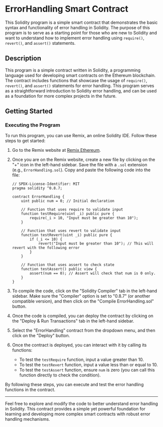 # ErrorHandling Smart Contract

This Solidity program is a simple smart contract that demonstrates the basic syntax and functionality of error handling in Solidity. The purpose of this program is to serve as a starting point for those who are new to Solidity and want to understand how to implement error handling using `require()`, `revert()`, and `assert()` statements.

## Description

This program is a simple contract written in Solidity, a programming language used for developing smart contracts on the Ethereum blockchain. The contract includes functions that showcase the usage of `require()`, `revert()`, and `assert()` statements for error handling. This program serves as a straightforward introduction to Solidity error handling, and can be used as a foundation for more complex projects in the future.

## Getting Started

### Executing the Program

To run this program, you can use Remix, an online Solidity IDE. Follow these steps to get started:

1. Go to the Remix website at [Remix Ethereum](https://remix.ethereum.org/).

2. Once you are on the Remix website, create a new file by clicking on the "+" icon in the left-hand sidebar. Save the file with a `.sol` extension (e.g., `ErrorHandling.sol`). Copy and paste the following code into the file:

    ```solidity
    // SPDX-License-Identifier: MIT
    pragma solidity ^0.8.7;

    contract ErrorHandling {
        uint public num = 0; // Initial declaration

        // Function that uses require to validate input
        function testRequire(uint _i) public pure {
            require(_i > 10, "Input must be greater than 10");
        }

        // Function that uses revert to validate input
        function testRevert(uint _i) public pure {
            if (_i <= 10) {
                revert("Input must be greater than 10"); // This will revert with the following error
            }
        }

        // Function that uses assert to check state
        function testAssert() public view {
            assert(num == 0); // Assert will check that num is 0 only.
        }
    }
    ```

3. To compile the code, click on the "Solidity Compiler" tab in the left-hand sidebar. Make sure the "Compiler" option is set to "0.8.7" (or another compatible version), and then click on the "Compile ErrorHandling.sol" button.

4. Once the code is compiled, you can deploy the contract by clicking on the "Deploy & Run Transactions" tab in the left-hand sidebar.

5. Select the "ErrorHandling" contract from the dropdown menu, and then click on the "Deploy" button.

6. Once the contract is deployed, you can interact with it by calling its functions:
   - To test the `testRequire` function, input a value greater than 10.
   - To test the `testRevert` function, input a value less than or equal to 10.
   - To test the `testAssert` function, ensure `num` is zero (you can call this function directly to check the condition).

By following these steps, you can execute and test the error handling functions in the contract.

---

Feel free to explore and modify the code to better understand error handling in Solidity. This contract provides a simple yet powerful foundation for learning and developing more complex smart contracts with robust error handling mechanisms.
